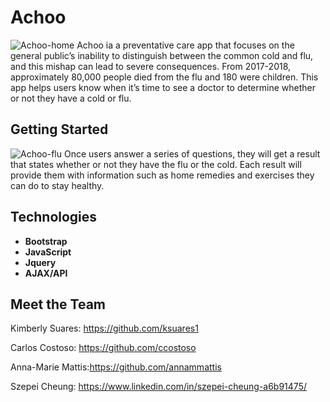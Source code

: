# Achoo
![Achoo-home](https://user-images.githubusercontent.com/44280043/81520696-04a7f800-9313-11ea-8449-15405348b63f.png)
Achoo ia a preventative care app that focuses on the general public’s inability to distinguish between the common cold and flu, and this mishap can lead to severe consequences. From 2017-2018, approximately 80,000 people died from the flu and 180 were children. This app helps users know when it’s time to see a doctor to determine whether or not they have a cold or flu. 

## Getting Started
![Achoo-flu](https://user-images.githubusercontent.com/44280043/81520852-72542400-9313-11ea-8d38-d1dad607d029.png)
Once users answer a series of questions, they will get a result that states whether or not they have the flu or the cold. Each result will provide them with information such as home remedies and exercises they can do to stay healthy.

## Technologies

- **Bootstrap**
- **JavaScript**
- **Jquery**
- **AJAX/API**

## Meet the Team 

Kimberly Suares: https://github.com/ksuares1

Carlos Costoso: https://github.com/ccostoso

Anna-Marie Mattis:https://github.com/annammattis

Szepei Cheung: https://www.linkedin.com/in/szepei-cheung-a6b91475/
